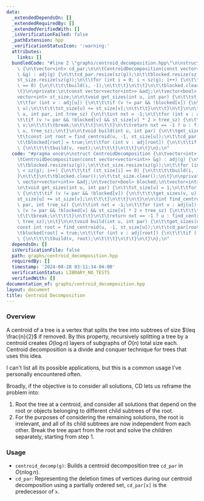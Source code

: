 ```yaml
---
data:
  _extendedDependsOn: []
  _extendedRequiredBy: []
  _extendedVerifiedWith: []
  _isVerificationFailed: false
  _pathExtension: hpp
  _verificationStatusIcon: ':warning:'
  attributes:
    links: []
  bundledCode: "#line 2 \"graphs/centroid_decomposition.hpp\"\n\nstruct CentroidDecomposition\
    \ {\n\tvector<int> cd_par;\n\n\tCentroidDecomposition(const vector<vector<int>>\
    \ &g) : adj(g) {\n\t\tcd_par.resize(sz(g));\n\t\tblocked.resize(sz(g));\n\t\t\
    st_size.resize(sz(g));\n\t\tfor (int i = 0; i < sz(g); i++) {\n\t\t\tif (st_size[i]\
    \ == 0) {\n\t\t\t\tbuild(i, -1);\n\t\t\t}\n\t\t}\n\t\tblocked.clear();\n\t\tst_size.clear();\n\
    \t}\n\nprivate:\n\tconst vector<vector<int>> &adj;\n\tvector<bool> blocked;\n\t\
    vector<int> st_size;\n\n\tvoid get_sizes(int u, int par) {\n\t\tst_size[u] = 1;\n\
    \t\tfor (int v : adj[u]) {\n\t\t\tif (v != par && !blocked[v]) {\n\t\t\t\tget_sizes(v,\
    \ u);\n\t\t\t\tst_size[u] += st_size[v];\n\t\t\t}\n\t\t}\n\t}\n\n\tint find_centroid(int\
    \ u, int par, int tree_sz) {\n\t\tint nxt = -1;\n\t\tfor (int v : adj[u]) {\n\t\
    \t\tif (v != par && !blocked[v] && st_size[v] * 2 > tree_sz) {\n\t\t\t\tnxt =\
    \ v;\n\t\t\t\tbreak;\n\t\t\t}\n\t\t}\n\t\treturn nxt == -1 ? u : find_centroid(nxt,\
    \ u, tree_sz);\n\t}\n\n\tvoid build(int u, int par) {\n\t\tget_sizes(u, -1);\n\
    \t\tconst int root = find_centroid(u, -1, st_size[u]);\n\t\tcd_par[root] = par;\n\
    \t\tblocked[root] = true;\n\t\tfor (int v : adj[root]) {\n\t\t\tif (!blocked[v])\
    \ {\n\t\t\t\tbuild(v, root);\n\t\t\t}\n\t\t}\n\t}\n};\n"
  code: "#pragma once\n\nstruct CentroidDecomposition {\n\tvector<int> cd_par;\n\n\
    \tCentroidDecomposition(const vector<vector<int>> &g) : adj(g) {\n\t\tcd_par.resize(sz(g));\n\
    \t\tblocked.resize(sz(g));\n\t\tst_size.resize(sz(g));\n\t\tfor (int i = 0; i\
    \ < sz(g); i++) {\n\t\t\tif (st_size[i] == 0) {\n\t\t\t\tbuild(i, -1);\n\t\t\t\
    }\n\t\t}\n\t\tblocked.clear();\n\t\tst_size.clear();\n\t}\n\nprivate:\n\tconst\
    \ vector<vector<int>> &adj;\n\tvector<bool> blocked;\n\tvector<int> st_size;\n\
    \n\tvoid get_sizes(int u, int par) {\n\t\tst_size[u] = 1;\n\t\tfor (int v : adj[u])\
    \ {\n\t\t\tif (v != par && !blocked[v]) {\n\t\t\t\tget_sizes(v, u);\n\t\t\t\t\
    st_size[u] += st_size[v];\n\t\t\t}\n\t\t}\n\t}\n\n\tint find_centroid(int u, int\
    \ par, int tree_sz) {\n\t\tint nxt = -1;\n\t\tfor (int v : adj[u]) {\n\t\t\tif\
    \ (v != par && !blocked[v] && st_size[v] * 2 > tree_sz) {\n\t\t\t\tnxt = v;\n\t\
    \t\t\tbreak;\n\t\t\t}\n\t\t}\n\t\treturn nxt == -1 ? u : find_centroid(nxt, u,\
    \ tree_sz);\n\t}\n\n\tvoid build(int u, int par) {\n\t\tget_sizes(u, -1);\n\t\t\
    const int root = find_centroid(u, -1, st_size[u]);\n\t\tcd_par[root] = par;\n\t\
    \tblocked[root] = true;\n\t\tfor (int v : adj[root]) {\n\t\t\tif (!blocked[v])\
    \ {\n\t\t\t\tbuild(v, root);\n\t\t\t}\n\t\t}\n\t}\n};\n"
  dependsOn: []
  isVerificationFile: false
  path: graphs/centroid_decomposition.hpp
  requiredBy: []
  timestamp: '2024-08-28 03:11:34-04:00'
  verificationStatus: LIBRARY_NO_TESTS
  verifiedWith: []
documentation_of: graphs/centroid_decomposition.hpp
layout: document
title: Centroid Decomposition
---
```


### Overview

A centroid of a tree is a vertex that splits the tree into subtrees of size $\leq \frac{n}{2}$ if removed. By this property, recursively splitting a tree by a centroid creates $O(\log{n})$ layers of subgraphs of $O(n)$ total size each. Centroid decomposition is a divide and conquer technique for trees that uses this idea.

I can't list all its possible applications, but this is a common usage I've personally encountered often.

Broadly, if the objective is to consider all solutions, CD lets us reframe the problem into:
1. Root the tree at a centroid, and consider all solutions that depend on the root or objects belonging to different child subtrees of the root.
2. For the purposes of considering the remaining solutions, the root is irrelevant, and all of its child subtrees are now independent from each other. Break the tree apart from the root and solve the children separately, starting from step 1.

### Usage

* `centroid_decomp(g)`: Builds a centroid decomposition tree `cd_par` in $O(n \log{n})$.
* `cd_par`: Representing the deletion times of vertices during our centroid decomposition using a partially ordered set, `cd_par[x]` is the predecessor of `x`.